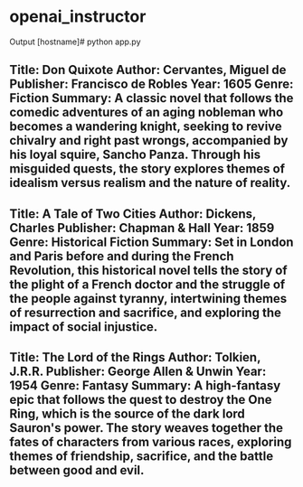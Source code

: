 # openai_instructor

Output
[hostname]# python app.py 

Title: Don Quixote
Author: Cervantes, Miguel de
Publisher: Francisco de Robles
Year: 1605
Genre: Fiction
Summary: A classic novel that follows the comedic adventures of an aging nobleman who becomes a wandering knight, seeking to revive chivalry and right past wrongs, accompanied by his loyal squire, Sancho Panza. Through his misguided quests, the story explores themes of idealism versus realism and the nature of reality.
----------------------------------------
Title: A Tale of Two Cities
Author: Dickens, Charles
Publisher: Chapman & Hall
Year: 1859
Genre: Historical Fiction
Summary: Set in London and Paris before and during the French Revolution, this historical novel tells the story of the plight of a French doctor and the struggle of the people against tyranny, intertwining themes of resurrection and sacrifice, and exploring the impact of social injustice.
----------------------------------------
Title: The Lord of the Rings
Author: Tolkien, J.R.R.
Publisher: George Allen & Unwin
Year: 1954
Genre: Fantasy
Summary: A high-fantasy epic that follows the quest to destroy the One Ring, which is the source of the dark lord Sauron's power. The story weaves together the fates of characters from various races, exploring themes of friendship, sacrifice, and the battle between good and evil.
----------------------------------------
